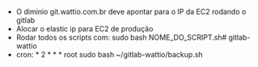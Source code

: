 - O diminio git.wattio.com.br deve apontar para o IP da EC2 rodando o gitlab
- Alocar o elastic ip para EC2 de produção
- Rodar todos os scripts com: sudo bash NOME_DO_SCRIPT.sh# gitlab-wattio
- cron: *  2    * * *   root    sudo bash ~/gitlab-wattio/backup.sh
